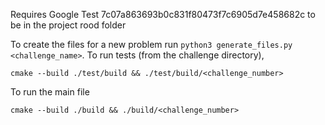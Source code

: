 Requires Google Test 7c07a863693b0c831f80473f7c6905d7e458682c to be in the project rood folder

To create the files for a new problem run `python3 generate_files.py <challenge_name>`. To run tests (from the challenge directory), 

```cmake --build ./test/build && ./test/build/<challenge_number>```

To run the main file

```cmake --build ./build && ./build/<challenge_number>```


